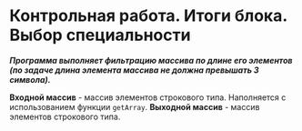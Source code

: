 # Контрольная работа. Итоги блока. Выбор специальности

__*Программа выполняет фильтрацию массива по длине его элементов (по задаче длина элемента массива не должна превышать 3 символа).*__

__Входной массив__ - массив элементов строкового типа. Наполняется с использованием функции `getArray`.
__Выходной массив__ - массив элементов строкового типа.

